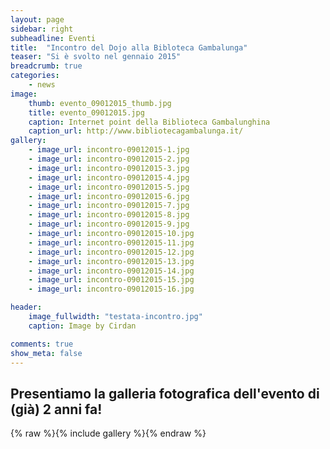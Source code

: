 ```yaml
---
layout: page
sidebar: right
subheadline: Eventi
title:  "Incontro del Dojo alla Bibloteca Gambalunga"
teaser: "Si è svolto nel gennaio 2015"
breadcrumb: true
categories:
    - news
image:
    thumb: evento_09012015_thumb.jpg
    title: evento_09012015.jpg
    caption: Internet point della Biblioteca Gambalunghina
    caption_url: http://www.bibliotecagambalunga.it/
gallery:
    - image_url: incontro-09012015-1.jpg
    - image_url: incontro-09012015-2.jpg
    - image_url: incontro-09012015-3.jpg
    - image_url: incontro-09012015-4.jpg  
    - image_url: incontro-09012015-5.jpg     
    - image_url: incontro-09012015-6.jpg
    - image_url: incontro-09012015-7.jpg
    - image_url: incontro-09012015-8.jpg
    - image_url: incontro-09012015-9.jpg
    - image_url: incontro-09012015-10.jpg
    - image_url: incontro-09012015-11.jpg
    - image_url: incontro-09012015-12.jpg
    - image_url: incontro-09012015-13.jpg
    - image_url: incontro-09012015-14.jpg
    - image_url: incontro-09012015-15.jpg
    - image_url: incontro-09012015-16.jpg

header:
    image_fullwidth: "testata-incontro.jpg"
    caption: Image by Cirdan

comments: true
show_meta: false
---
```


## Presentiamo la galleria fotografica dell'evento di (già) 2 anni fa!

{% raw %}{% include gallery %}{% endraw %}
